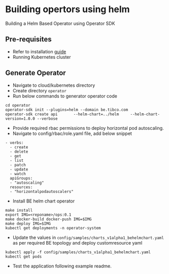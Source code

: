 # Building opertors using helm

Building a Helm Based Operator using Operator SDK

## Pre-requisites

* Refer to installation [guide](https://sdk.operatorframework.io/docs/installation/)
* Running Kubernetes cluster 

## Generate Operator

* Navigate to cloud/kubernetes directory
* Create directory `operator`
* Run below commands to generator operator code

```
cd operator
operator-sdk init --plugins=helm --domain be.tibco.com
operator-sdk create api       --helm-chart=../helm     --helm-chart-version=1.0.0 --verbose
```

* Provide required rbac permissions to deploy horizontal pod autoscaling.
* Navigate to config/rbac/role.yaml file, add below snippet

```
- verbs:
  - create
  - delete
  - get
  - list
  - patch
  - update
  - watch
  apiGroups:
  - "autoscaling"
  resources:
  - "horizontalpodautoscalers"
```

* Install BE helm chart operator

```
make install
export IMG=<reponame>/ops:0.1
make docker-build docker-push IMG=$IMG
make deploy IMG=$IMG
kubectl get deployments -n operator-system
```

* Update the values in `config/samples/charts_v1alpha1_behelmchart.yaml` as per required BE topology and deploy customresource yaml

```
kubectl apply -f config/samples/charts_v1alpha1_behelmchart.yaml
kubectl get pods
```

* Test the application following example readme.
